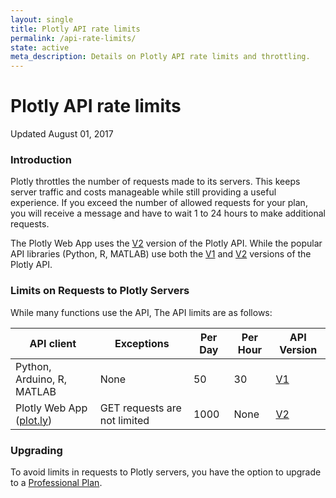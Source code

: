 ```yaml
---
layout: single
title: Plotly API rate limits
permalink: /api-rate-limits/
state: active
meta_description: Details on Plotly API rate limits and throttling.
---
```


# Plotly API rate limits

Updated August 01, 2017

### Introduction

Plotly throttles the number of requests made to its servers. This keeps server traffic and costs manageable while still providing a useful experience. If you exceed the number of allowed requests for your plan, you will receive a message and have to wait 1 to 24 hours to make additional requests.

The Plotly Web App uses the <a href="https://api.plot.ly/v2/">V2</a> version of the Plotly API. While the popular API libraries (Python, R, MATLAB) use both the <a href="https://plot.ly/rest/">V1</a> and <a href="https://api.plot.ly/v2/">V2</a> versions of the Plotly API.

### Limits on Requests to Plotly Servers

While many functions use the API, The API limits are as follows:

<table>
  <thead>
    <th>API client</th>
    <th>Exceptions</th>
    <th>Per Day</th>
    <th>Per Hour</th>
    <th>API Version</th>
  </thead>
  <tbody>
    <tr>
      <td>Python, Arduino, R, MATLAB</td>
      <td>None</td>
      <td>50</td>
      <td>30</td>
      <td><a href="https://plot.ly/rest/">V1</a></td>
    </tr>
    <tr>
      <td>Plotly Web App (<a href="https://plot.ly/plot">plot.ly</a>)</td>
      <td>GET requests are not limited</td>
      <td>1000</td>
      <td>None</td>
      <td><a href="https://api.plot.ly/v2/">V2</a></td>
    </tr>
  </tbody>
</table>

### Upgrading

To avoid limits in requests to Plotly servers, you have the option to upgrade to a <a href="https://plot.ly/products/cloud/">Professional Plan</a>.

